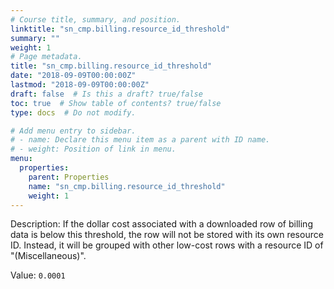```yaml
---
# Course title, summary, and position.
linktitle: "sn_cmp.billing.resource_id_threshold"
summary: ""
weight: 1
# Page metadata.
title: "sn_cmp.billing.resource_id_threshold"
date: "2018-09-09T00:00:00Z"
lastmod: "2018-09-09T00:00:00Z"
draft: false  # Is this a draft? true/false
toc: true  # Show table of contents? true/false
type: docs  # Do not modify.

# Add menu entry to sidebar.
# - name: Declare this menu item as a parent with ID name.
# - weight: Position of link in menu.
menu:
  properties:
    parent: Properties
    name: "sn_cmp.billing.resource_id_threshold"
    weight: 1
---
```


Description: If the dollar cost associated with a downloaded row of billing data is below this threshold, the row will not be stored with its own resource ID. Instead, it will be grouped with other low-cost rows with a resource ID of "(Miscellaneous)".


Value: `0.0001`